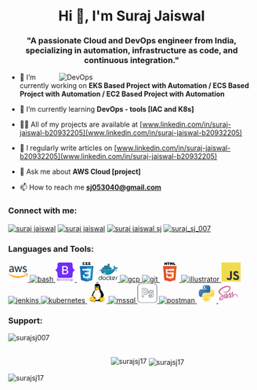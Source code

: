 <h1 align="center">Hi 👋, I'm Suraj Jaiswal</h1>
<h3 align="center">"A passionate Cloud and DevOps engineer from India, specializing in automation, infrastructure as code, and continuous integration."</h3>
<img align="right" alt="DevOps" width="400" src="https://github.com/user-attachments/assets/afb0d8fb-c2d4-4778-a337-f8956b87bb15.gif">

- 🔭 I’m currently working on **EKS Based Project with Automation / ECS Based Project with Automation / EC2 Based Project with Automation**

- 🌱 I’m currently learning **DevOps - tools [IAC and K8s]**

- 👨‍💻 All of my projects are available at [www.linkedin.com/in/suraj-jaiswal-b20932205](www.linkedin.com/in/suraj-jaiswal-b20932205)

- 📝 I regularly write articles on [www.linkedin.com/in/suraj-jaiswal-b20932205](www.linkedin.com/in/suraj-jaiswal-b20932205)

- 💬 Ask me about **AWS Cloud [project]**

- 📫 How to reach me **sj053040@gmail.com**

<h3 align="left">Connect with me:</h3>
<p align="left">
<a href="https://twitter.com/suraj jaiswal" target="blank"><img align="center" src="https://raw.githubusercontent.com/rahuldkjain/github-profile-readme-generator/master/src/images/icons/Social/twitter.svg" alt="suraj jaiswal" height="30" width="40" /></a>
<a href="https://linkedin.com/in/suraj jaiswal" target="blank"><img align="center" src="https://raw.githubusercontent.com/rahuldkjain/github-profile-readme-generator/master/src/images/icons/Social/linked-in-alt.svg" alt="suraj jaiswal" height="30" width="40" /></a>
<a href="https://fb.com/suraj jaiswal sj" target="blank"><img align="center" src="https://raw.githubusercontent.com/rahuldkjain/github-profile-readme-generator/master/src/images/icons/Social/facebook.svg" alt="suraj jaiswal sj" height="30" width="40" /></a>
<a href="https://instagram.com/suraj_sj_007" target="blank"><img align="center" src="https://raw.githubusercontent.com/rahuldkjain/github-profile-readme-generator/master/src/images/icons/Social/instagram.svg" alt="suraj_sj_007" height="30" width="40" /></a>
</p>

<h3 align="left">Languages and Tools:</h3>
<p align="left"> <a href="https://aws.amazon.com" target="_blank" rel="noreferrer"> <img src="https://raw.githubusercontent.com/devicons/devicon/master/icons/amazonwebservices/amazonwebservices-original-wordmark.svg" alt="aws" width="40" height="40"/> </a> <a href="https://www.gnu.org/software/bash/" target="_blank" rel="noreferrer"> <img src="https://www.vectorlogo.zone/logos/gnu_bash/gnu_bash-icon.svg" alt="bash" width="40" height="40"/> </a> <a href="https://getbootstrap.com" target="_blank" rel="noreferrer"> <img src="https://raw.githubusercontent.com/devicons/devicon/master/icons/bootstrap/bootstrap-plain-wordmark.svg" alt="bootstrap" width="40" height="40"/> </a> <a href="https://www.w3schools.com/css/" target="_blank" rel="noreferrer"> <img src="https://raw.githubusercontent.com/devicons/devicon/master/icons/css3/css3-original-wordmark.svg" alt="css3" width="40" height="40"/> </a> <a href="https://www.docker.com/" target="_blank" rel="noreferrer"> <img src="https://raw.githubusercontent.com/devicons/devicon/master/icons/docker/docker-original-wordmark.svg" alt="docker" width="40" height="40"/> </a> <a href="https://cloud.google.com" target="_blank" rel="noreferrer"> <img src="https://www.vectorlogo.zone/logos/google_cloud/google_cloud-icon.svg" alt="gcp" width="40" height="40"/> </a> <a href="https://git-scm.com/" target="_blank" rel="noreferrer"> <img src="https://www.vectorlogo.zone/logos/git-scm/git-scm-icon.svg" alt="git" width="40" height="40"/> </a> <a href="https://www.w3.org/html/" target="_blank" rel="noreferrer"> <img src="https://raw.githubusercontent.com/devicons/devicon/master/icons/html5/html5-original-wordmark.svg" alt="html5" width="40" height="40"/> </a> <a href="https://www.adobe.com/in/products/illustrator.html" target="_blank" rel="noreferrer"> <img src="https://www.vectorlogo.zone/logos/adobe_illustrator/adobe_illustrator-icon.svg" alt="illustrator" width="40" height="40"/> </a> <a href="https://developer.mozilla.org/en-US/docs/Web/JavaScript" target="_blank" rel="noreferrer"> <img src="https://raw.githubusercontent.com/devicons/devicon/master/icons/javascript/javascript-original.svg" alt="javascript" width="40" height="40"/> </a> <a href="https://www.jenkins.io" target="_blank" rel="noreferrer"> <img src="https://www.vectorlogo.zone/logos/jenkins/jenkins-icon.svg" alt="jenkins" width="40" height="40"/> </a> <a href="https://kubernetes.io" target="_blank" rel="noreferrer"> <img src="https://www.vectorlogo.zone/logos/kubernetes/kubernetes-icon.svg" alt="kubernetes" width="40" height="40"/> </a> <a href="https://www.linux.org/" target="_blank" rel="noreferrer"> <img src="https://raw.githubusercontent.com/devicons/devicon/master/icons/linux/linux-original.svg" alt="linux" width="40" height="40"/> </a> <a href="https://www.microsoft.com/en-us/sql-server" target="_blank" rel="noreferrer"> <img src="https://www.svgrepo.com/show/303229/microsoft-sql-server-logo.svg" alt="mssql" width="40" height="40"/> </a> <a href="https://www.photoshop.com/en" target="_blank" rel="noreferrer"> <img src="https://raw.githubusercontent.com/devicons/devicon/master/icons/photoshop/photoshop-line.svg" alt="photoshop" width="40" height="40"/> </a> <a href="https://postman.com" target="_blank" rel="noreferrer"> <img src="https://www.vectorlogo.zone/logos/getpostman/getpostman-icon.svg" alt="postman" width="40" height="40"/> </a> <a href="https://www.python.org" target="_blank" rel="noreferrer"> <img src="https://raw.githubusercontent.com/devicons/devicon/master/icons/python/python-original.svg" alt="python" width="40" height="40"/> </a> <a href="https://sass-lang.com" target="_blank" rel="noreferrer"> <img src="https://raw.githubusercontent.com/devicons/devicon/master/icons/sass/sass-original.svg" alt="sass" width="40" height="40"/> </a> </p>

<h3 align="left">Support:</h3>
<p><a href="https://www.buymeacoffee.com/surajsj007"> <img align="left" src="https://cdn.buymeacoffee.com/buttons/v2/default-yellow.png" height="50" width="210" alt="surajsj007" /></a></p><br><br>

<p><img align="left" src="https://github-readme-stats.vercel.app/api/top-langs?username=surajsj17&show_icons=true&locale=en&layout=compact" alt="surajsj17" /></p>

<p>&nbsp;<img align="center" src="https://github-readme-stats.vercel.app/api?username=surajsj17&show_icons=true&locale=en" alt="surajsj17" /></p>

<p><img align="center" src="https://github-readme-streak-stats.herokuapp.com/?user=surajsj17&" alt="surajsj17" /></p>

